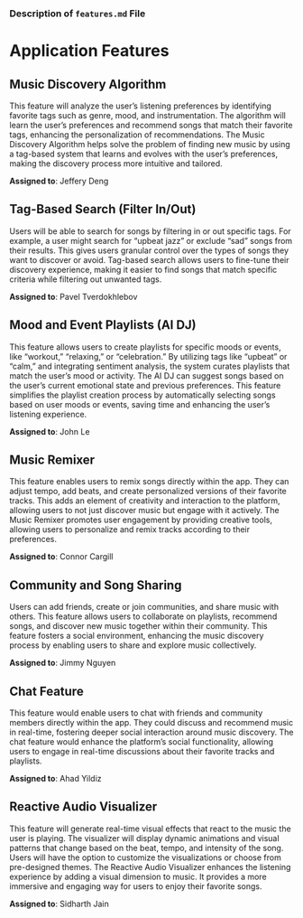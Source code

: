 ### Description of `features.md` File

# Application Features

## Music Discovery Algorithm

This feature will analyze the user’s listening preferences by identifying favorite tags such as genre, mood, and instrumentation.
The algorithm will learn the user’s preferences and recommend songs that match their favorite tags, enhancing the personalization of recommendations. The Music Discovery Algorithm helps solve the problem of finding new music by using a tag-based system that learns and evolves with the user’s preferences, making the discovery process more intuitive and tailored.

**Assigned to**: Jeffery Deng

## Tag-Based Search (Filter In/Out)

Users will be able to search for songs by filtering in or out specific tags. For example, a user might search for “upbeat jazz” or exclude “sad” songs from their results. This gives users granular control over the types of songs they want to discover or avoid.
Tag-based search allows users to fine-tune their discovery experience, making it easier to find songs that match specific criteria while filtering out unwanted tags.

**Assigned to**: Pavel Tverdokhlebov

## Mood and Event Playlists (AI DJ)

This feature allows users to create playlists for specific moods or events, like “workout,” “relaxing,” or “celebration.” By utilizing tags like “upbeat” or “calm,” and integrating sentiment analysis, the system curates playlists that match the user’s mood or activity. The AI DJ can suggest songs based on the user’s current emotional state and previous preferences. This feature simplifies the playlist creation process by automatically selecting songs based on user moods or events, saving time and enhancing the user’s listening experience.

**Assigned to**: John Le

## Music Remixer

This feature enables users to remix songs directly within the app. They can adjust tempo, add beats, and create personalized versions of their favorite tracks. This adds an element of creativity and interaction to the platform, allowing users to not just discover music but engage with it actively. The Music Remixer promotes user engagement by providing creative tools, allowing users to personalize and remix tracks according to their preferences.

**Assigned to**: Connor Cargill

## Community and Song Sharing

Users can add friends, create or join communities, and share music with others. This feature allows users to collaborate on playlists, recommend songs, and discover new music together within their community. This feature fosters a social environment, enhancing the music discovery process by enabling users to share and explore music collectively.

**Assigned to**: Jimmy Nguyen

## Chat Feature

This feature would enable users to chat with friends and community members directly within the app. They could discuss and recommend music in real-time, fostering deeper social interaction around music discovery. The chat feature would enhance the platform’s social functionality, allowing users to engage in real-time discussions about their favorite tracks and playlists.

**Assigned to**: Ahad Yildiz

## Reactive Audio Visualizer

This feature will generate real-time visual effects that react to the music the user is playing. The visualizer will display dynamic animations and visual patterns that change based on the beat, tempo, and intensity of the song. Users will have the option to customize the visualizations or choose from pre-designed themes. The Reactive Audio Visualizer enhances the listening experience by adding a visual dimension to music. It provides a more immersive and engaging way for users to enjoy their favorite songs.

**Assigned to**: Sidharth Jain
